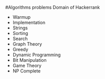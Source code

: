 #Algorithms problems Domain of Hackerrank

* Warmup
* Implementation
* Strings
* Sorting
* Search
* Graph Theory
* Greedy
* Dynamic Programming
* Bit Manipulation
* Game Theory
* NP Complete
